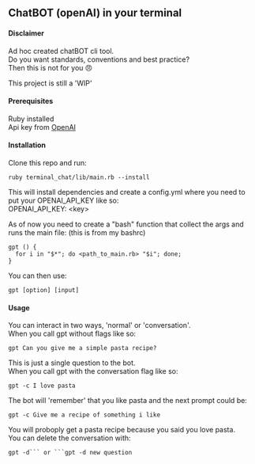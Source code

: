 ## ChatBOT (openAI) in your terminal

#### Disclaimer
Ad hoc created chatBOT cli tool. \
Do you want standards, conventions and best practice? \
Then this is not for you :angry:

This project is still a 'WIP'

#### Prerequisites
Ruby installed \
Api key from [OpenAI](https://platform.openai.com/overview)

#### Installation
Clone this repo and run:
```
ruby terminal_chat/lib/main.rb --install
```
This will install dependencies and create a config.yml where you need to put your OPENAI_API_KEY like so: \
OPENAI_API_KEY: \<key>

As of now you need to create a "bash" function that collect the args and runs the main file:
(this is from my bashrc)

```
gpt () { 
  for i in "$*"; do <path_to_main.rb> "$i"; done; 
}
```
You can then use:
```
gpt [option] [input]
``` 

#### Usage

You can interact in two ways, 'normal' or 'conversation'. \
When you call gpt without flags like so:
```
gpt Can you give me a simple pasta recipe?
``` 
This is just a single question to the bot. \
When you call gpt with the conversation flag like so:
```
gpt -c I love pasta
```  
The bot will 'remember' that you like pasta and the next prompt could be:
```
gpt -c Give me a recipe of something i like
```
You will proboply get a pasta recipe because you said you love pasta. \
You can delete the conversation with:
```
gpt -d``` or ```gpt -d new question
```

